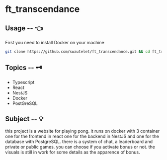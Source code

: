 # ft_transcendance

## Usage -- 👈

First you need to install Docker on your machine

```bash
git clone https://github.com/swautelet/ft_transcendance.git && cd ft_transcendance && make
```

## Topics -- 🗝
- Typescript
- React
- NestJS
- Docker
- PostGreSQL

## Subject -- 💡

this project is a website for playing pong. it runs on docker with 3 container one for the frontend in react one for the backend in NestJS and one for the database with PostgreSQL.
there is a system of chat, a leaderboard and private or public games. you can choose if you activate bonus or not. the visuals is still in work for some details as the apparence of bonus. 
